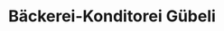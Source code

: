 ---
title: "Bäckerei-Konditorei Gübeli"
url: /st-stephan/baeckerei-konditorei-guebeli/
shop: Bäckerei
---